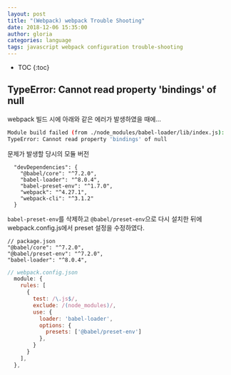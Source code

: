 ```yaml
---
layout: post
title: "(Webpack) webpack Trouble Shooting"
date: 2018-12-06 15:35:00
author: gloria
categories: language
tags: javascript webpack configuration trouble-shooting
---
```


* TOC
{:toc}

## TypeError: Cannot read property 'bindings' of null
webpack 빌드 시에 아래와 같은 에러가 발생하였을 때에...
```bash
Module build failed (from ./node_modules/babel-loader/lib/index.js):
TypeError: Cannot read property 'bindings' of null
```

문제가 발생할 당시의 모듈 버전 
```
  "devDependencies": {
    "@babel/core": "^7.2.0",
    "babel-loader": "^8.0.4",
    "babel-preset-env": "^1.7.0",
    "webpack": "^4.27.1",
    "webpack-cli": "^3.1.2"
  }
```

`babel-preset-env`를 삭제하고 `@babel/preset-env`으로 다시 설치한 뒤에 webpack.config.js에서 preset 설정을 수정하였다.
```
// package.json
"@babel/core": "^7.2.0",
"@babel/preset-env": "^7.2.0",
"babel-loader": "^8.0.4",
```

```javascript
// webpack.config.json
  module: {
    rules: [
      {
        test: /\.js$/,
        exclude: /(node_modules)/,
        use: {
          loader: 'babel-loader',
          options: {
            presets: ['@babel/preset-env']
          },
        }
      }
    ],
  },
```
